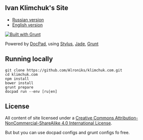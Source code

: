 ## Ivan Klimchuk's Site

* [Russian version](http://klimchuk.by)
* [English version](http://klimchuk.com)

[![Built with Grunt](https://cdn.gruntjs.com/builtwith.png)](http://gruntjs.com/)

Powered by [DocPad](http://docpad.org/), using [Stylus](http://learnboost.github.io/stylus/), [Jade](http://jade-lang.com/), [Grunt](http://gruntjs.com/)

## Running locally

```
git clone https://github.com/Alroniks/klimchuk.com.git
cd klimchuk.com
npm install
bower install
grunt prepare
docpad run --env [ru|en]
```

## License

All content of site licensed under a [Creative Commons Attribution-NonCommercial-ShareAlike 4.0 International License](http://creativecommons.org/licenses/by-nc-sa/4.0/deed.en_US).

But but you can use docpad configs and grunt configs fo free.
